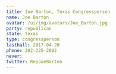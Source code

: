 ```yaml
---
title: Joe Barton, Texas Congressperson
name: Joe Barton
avatar: /ui/img/avatars/Joe_Barton.jpg
party: republican
state: texas
type: congressperson
lasthall: 2017-04-20
phone: 202-225-2002
never: 
twitter: RepJoeBarton
---
```

